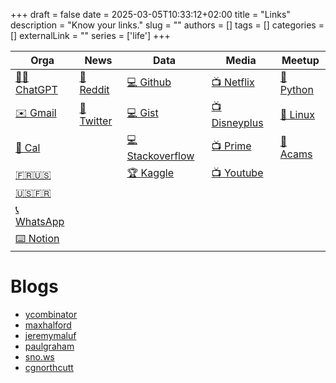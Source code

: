 +++ 
draft = false
date = 2025-03-05T10:33:12+02:00
title = "Links"
description = "Know your links."
slug = ""
authors = []
tags = []
categories = []
externalLink = ""
series = ['life']
+++

| Orga                                                               | News                                | Data                                                                      | Media                                                   | Meetup                                                                               |
| ------------------------------------------------------------------ | ----------------------------------- | ------------------------------------------------------------------------- | ------------------------------------------------------- | ------------------------------------------------------------------------------------ |
| [🐱‍💻 ChatGPT](https://chatgpt.com/)                                  | [📰 Reddit](https://www.reddit.com/) | [💻 Github](https://github.com/)                                           | [📺 Netflix](https://www.netflix.com/)                   | [🤝 Python](https://www.meetup.com/montreal-python/)                                  |
| [✉️ Gmail](https://mail.google.com/mail/u/0/#inbox)                 | [👀 Twitter](https://x.com/)         | [💻 Gist](https://gist.github.com/tlentali)                                | [📺 Disneyplus](https://www.disneyplus.com/)             | [🤝 Linux](https://agendadulibre.qc.ca/)                                              |
| [📅 Cal](https://calendar.google.com/calendar?authuser=0)           |                                     | [💻 Stackoverflow](https://stackoverflow.com/questions/tagged?uqlId=67721) | [📺 Prime](https://www.primevideo.com/)                  | [🤝 Acams](https://www.acams.org/en/chapters/canada/montreal-chapter#events-fac13fa9) |
| [🇫🇷🇺🇸](https://translate.google.ca/?sl=fr&tl=en&op=translate)        |                                     | [🏆 Kaggle](https://www.kaggle.com/competitions?hostSegmentIdFilter=1)     | [📺 Youtube](https://www.youtube.com/feed/subscriptions) |                                                                                      |
| [🇺🇸🇫🇷](https://translate.google.com/?hl=fr&sl=en&tl=fr&op=translate) |                                     |                                                                           |                                                         |                                                                                      |
| [📞 WhatsApp](https://web.whatsapp.com/)                            |                                     |                                                                           |                                                         |                                                                                      |
| [⌨️ Notion](https://www.notion.so/)                                 |                                     |                                                                           |                                                         |                                                                                      |

# Blogs

- [ycombinator](https://news.ycombinator.com/)
- [maxhalford](https://maxhalford.github.io/)
- [jeremymaluf](https://jeremymaluf.com/onebag/)
- [paulgraham](https://paulgraham.com/articles.html)
- [sno.ws](https://sno.ws/digital-things/)
- [cgnorthcutt](https://stackoverflow.com/users/3638768/)
